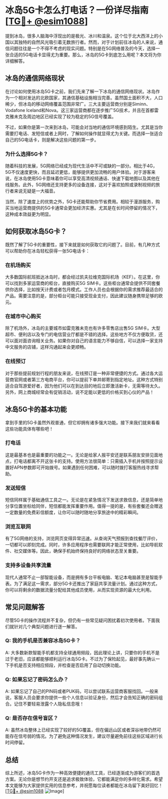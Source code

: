 # 冰岛5G卡怎么打电话？一份详尽指南[[TG💪+ @esim1088](https://t.me/s/esim1088)]

提到冰岛，很多人脑海中浮现出的是极光、冰川和温泉。这个位于北大西洋上的小国以其独特的自然风光吸引着无数旅行者。然而，对于计划前往冰岛的人来说，通信问题往往是一个不得不考虑的现实问题。特别是在5G网络普及的今天，选择一张合适的5G电话卡显得尤为重要。那么，冰岛的5G卡到底怎么用呢？本文将为你详细解答。

## 冰岛的通信网络现状

在讨论如何使用冰岛5G卡之前，我们先来了解一下冰岛的通信网络现状。冰岛作为一个相对发达的北欧国家，其通信基础设施相当完善。虽然国土面积不大，人口稀少，但冰岛的移动网络覆盖范围非常广。三大主要运营商分别是Siminn、Vodafone Iceland和Nova。这三家运营商都在逐步推广5G技术，并且在首都雷克雅未克及周边地区已经实现了较为稳定的5G信号覆盖。

不过，如果你是第一次来到冰岛，可能会对当地的通信环境感到陌生。尤其是当你需要打电话、发短信或者上网时，了解如何操作就显得尤为关键。而选择一张适合自己的5G电话卡，则是解决这些问题的第一步。

### 为什么选择5G卡？

随着科技的发展，5G网络已经成为现代生活中不可或缺的一部分。相比于4G，5G不仅速度更快，而且延迟更低，能够提供更加流畅的用户体验。对于游客来说，在冰岛使用5G卡意味着你可以享受高清视频通话、快速下载地图以及其他在线服务。此外，5G网络还支持更多的设备连接，这对于喜欢拍照或录制视频的旅行者来说无疑是一大福音。

当然，除了速度上的优势之外，5G卡还能帮助你节省费用。相较于漫游服务，购买当地运营商提供的5G卡通常会更加经济实惠。尤其是在长时间停留的情况下，这种成本效益更为明显。

## 如何获取冰岛5G卡？

既然了解了5G卡的重要性，接下来就是如何获取它的问题了。目前，有几种方式可以帮助你在冰岛轻松获得一张5G电话卡：

### 在机场购买

大多数国际航班抵达冰岛时，都会经过凯夫拉维克国际机场（KEF）。在这里，你可以找到多家运营商的柜台，直接购买5G SIM卡。这些柜台通常会提供不同套餐供你选择，比如按天计费或者包月模式。工作人员也会根据你的需求推荐最适合的产品。需要注意的是，部分柜台可能只接受现金支付，因此建议随身携带足够的欧元。

### 在城市中心购买

除了机场外，冰岛的主要城市如雷克雅未克也有许多零售店出售5G SIM卡。大型超市、便利店以及专门的电信营业厅都是不错的选择。这些地方不仅方便取货，还可以面对面咨询相关业务。如果你对自己的语言能力不够自信，可以选择一家支持中文服务的店铺，这样沟通起来会更顺畅。

### 在线预订

对于那些提前规划行程的朋友来说，在线预订是一种非常便捷的方式。通过各大运营商官网或者第三方电商平台，你可以提前下单并邮寄到指定地址。这种方式特别适合自驾游爱好者，因为他们可以在到达目的地后立即激活新卡，无需等待太久。另外，网上商城经常会有促销活动，说不定能以更低的价格买到心仪的产品！

## 冰岛5G卡的基本功能

拿到手里的5G卡虽然外观普通，但它却拥有诸多强大功能。接下来我们就来看看这些功能具体有哪些吧！

### 打电话

这是最基本也是最重要的功能之一。无论是给家人报平安还是联系朋友安排见面地点，打电话都离不开这张卡的支持。使用方法很简单：只需插入手机并按照提示设置好APN参数即可开始拨号。如果遇到任何困难，可以随时拨打客服热线寻求帮助。

### 发送短信

短信同样属于基础通信工具之一。无论是在紧急情况下发送求救信息，还是简单地分享位置坐标给同伴，短信都能发挥重要作用。值得一提的是，有些套餐还会赠送一定数量的免费彩信额度，让你可以随时随地分享旅途中的精彩瞬间。

### 浏览互联网

有了5G网络的支持，浏览网页变得异常迅速。从查询天气预报到查找餐厅评价，一切都可以即刻完成。同时，许多应用程序也需要联网才能正常使用，比如导航软件、社交媒体等。因此，确保手机始终保持良好的网络状态至关重要。

### 支持多设备共享流量

现代人通常不止一部智能设备，而是拥有多台平板电脑、笔记本电脑甚至是智能手表。为了满足这一需求，部分5G卡还推出了家庭共享流量计划。通过这种方式，你可以将剩余的数据流量分配给其他成员使用，从而实现资源的最大化利用。

## 常见问题解答

尽管5G卡的操作流程并不复杂，但仍有一些常见疑问困扰着初次使用者。下面我们就针对几个典型问题进行逐一解答。

### Q: 我的手机是否兼容冰岛5G卡？

A: 大多数新款智能手机都支持全球通用频段，因此理论上讲，只要你的手机不是过于老旧，应该都能够顺利运行冰岛5G卡。不过为了保险起见，最好事先确认一下手机是否支持相应频段，并检查是否启用了自动切换功能。

### Q: 如果忘记了密码怎么办？

A: 如果忘记了自己的PIN码或者PUK码，可以尝试联系运营商客服找回。一般来说，客服人员会要求你提供一些个人信息以验证身份，然后才会告知正确的密码组合。记住不要轻易泄露个人隐私信息哦！

### Q: 是否存在信号盲区？

A: 虽然冰岛整体上已经实现了较好的5G覆盖，但在偏远山区或者深谷地带仍然可能存在信号弱的情况。为了避免这种情况发生，建议尽量避免前往这些区域进行长时间停留。

## 总结

综上所述，冰岛5G卡作为一种高效便捷的通讯工具，已经逐渐成为游客们的首选方案。无论你是想节约开支还是追求极致体验，它都能满足你的多样化需求。希望本文能够为大家提供实用的信息参考，并祝愿每位读者都能在冰岛留下美好回忆！[[TG💪+ @esim1088](https://t.me/s/esim1088) ![Image](https://i.postimg.cc/4NQfJmqS/Snipaste-2025-05-13-00-14-12.png)]